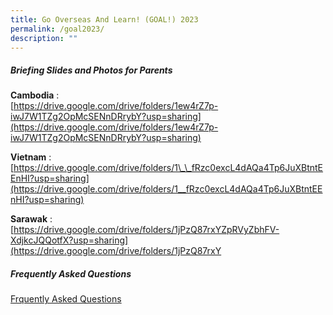 ```yaml
---
title: Go Overseas And Learn! (GOAL!) 2023
permalink: /goal2023/
description: ""
---
```

##### Briefing Slides and Photos for Parents

**Cambodia** :<br>
[https://drive.google.com/drive/folders/1ew4rZ7p-iwJ7W1TZg2OpMcSENnDRrybY?usp=sharing](https://drive.google.com/drive/folders/1ew4rZ7p-iwJ7W1TZg2OpMcSENnDRrybY?usp=sharing)

**Vietnam** :<br>
[https://drive.google.com/drive/folders/1\_\_fRzc0excL4dAQa4Tp6JuXBtntEEnHI?usp=sharing](https://drive.google.com/drive/folders/1__fRzc0excL4dAQa4Tp6JuXBtntEEnHI?usp=sharing)

**Sarawak** :<br>
[https://drive.google.com/drive/folders/1jPzQ87rxYZpRVyZbhFV-XdjkcJQQotfX?usp=sharing](https://drive.google.com/drive/folders/1jPzQ87rxY

##### Frequently Asked Questions
[Frquently Asked Questions](/files/goal-faq-2023.pdf)  
